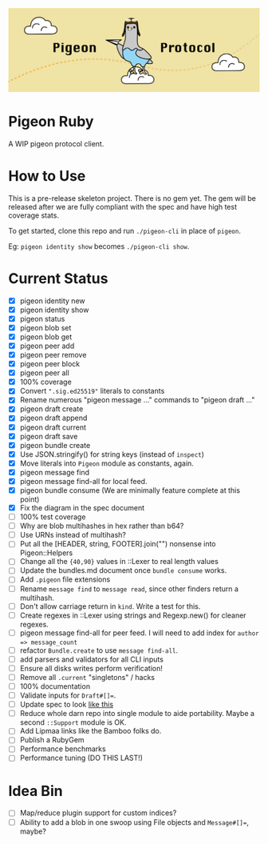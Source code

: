 ![](logo.png)

# Pigeon Ruby

A WIP pigeon protocol client.

# How to Use

This is a pre-release skeleton project. There is no gem yet. The gem will be released after we are fully compliant with the spec and have high test coverage stats.

To get started, clone this repo and run `./pigeon-cli` in place of `pigeon`.

Eg: `pigeon identity show` becomes `./pigeon-cli show`.

# Current Status

 - [X] pigeon identity new
 - [X] pigeon identity show
 - [X] pigeon status
 - [X] pigeon blob set
 - [X] pigeon blob get
 - [X] pigeon peer add
 - [X] pigeon peer remove
 - [X] pigeon peer block
 - [X] pigeon peer all
 - [X] 100% coverage
 - [X] Convert `".sig.ed25519"` literals to constants
 - [X] Rename numerous "pigeon message ..." commands to "pigeon draft ..."
 - [X] pigeon draft create
 - [X] pigeon draft append
 - [X] pigeon draft current
 - [X] pigeon draft save
 - [X] pigeon bundle create
 - [X] Use JSON.stringify() for string keys (instead of `inspect`)
 - [X] Move literals into `Pigeon` module as constants, again.
 - [X] pigeon message find
 - [X] pigeon message find-all for local feed.
 - [X] pigeon bundle consume (We are minimally feature complete at this point)
 - [X] Fix the diagram in the spec document
 - [ ] 100% test coverage
 - [ ] Why are blob multihashes in hex rather than b64?
 - [ ] Use URNs instead of multihash?
 - [ ] Put all the [HEADER, string, FOOTER].join("") nonsense into Pigeon::Helpers
 - [ ] Change all the `{40,90}` values in ::Lexer to real length values
 - [ ] Update the bundles.md document once `bundle consume` works.
 - [ ] Add `.pigeon` file extensions
 - [ ] Rename `message find` to `message read`, since other finders return a multihash.
 - [ ] Don't allow carriage return in `kind`. Write a test for this.
 - [ ] Create regexes in ::Lexer using strings and Regexp.new() for cleaner regexes.
 - [ ] pigeon message find-all for peer feed. I will need to add index for `author => message_count`
 - [ ] refactor `Bundle.create` to use `message find-all`.
 - [ ] add parsers and validators for all CLI inputs
 - [ ] Ensure all disks writes perform verification!
 - [ ] Remove all `.current` "singletons" / hacks
 - [ ] 100% documentation
 - [ ] Validate inputs for `Draft#[]=`.
 - [ ] Update spec to look [like this](https://gist.github.com/RickCarlino/3ff4178db4a75fd135832c403cd313d4)
 - [ ] Reduce whole darn repo into single module to aide portability. Maybe a second `::Support` module is OK.
 - [ ] Add Lipmaa links like the Bamboo folks do.
 - [ ] Publish a RubyGem
 - [ ] Performance benchmarks
 - [ ] Performance tuning (DO THIS LAST!)

# Idea Bin
 - [ ] Map/reduce plugin support for custom indices?
 - [ ] Ability to add a blob in one swoop using File objects and `Message#[]=`, maybe?

